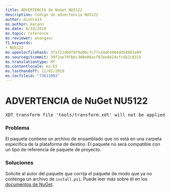 ```yaml
---
title: ADVERTENCIA de NuGet NU5122
description: Código de advertencia NU5122
author: mishra14
ms.author: karann
ms.date: 8/14/2018
ms.topic: reference
ms.reviewer: anangaur
f1_keywords:
- NU5122
ms.openlocfilehash: 3fa721db9f8f9a0bc7c77c24eb3004dd54903a99
ms.sourcegitcommit: 39f2ae79fbbc308e06acf67ee8e24cfcdb2c831b
ms.translationtype: MT
ms.contentlocale: es-ES
ms.lasthandoff: 11/05/2019
ms.locfileid: "73611093"
---
```

# <a name="nuget-warning-nu5122"></a>ADVERTENCIA de NuGet NU5122
<pre>XDT transform file 'tools/transform.xdt' will not be applied when the package is installed after the migration.</pre>

### <a name="issue"></a>Problema

El paquete contiene un archivo de ensamblado que no está en una carpeta específica de la plataforma de destino. El paquete no será compatible con un tipo de referencia de paquete de proyecto.


### <a name="solution"></a>Soluciones

Solicite al autor del paquete que corrija el paquete de modo que ya no contenga un archivo de `install.ps1`. Puede leer más sobre él en los [documentos de NuGet](https://docs.microsoft.com/nuget/consume-packages/migrate-packages-config-to-package-reference).


